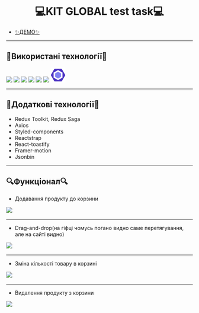 <h1 align="center">💻KIT GLOBAL test task💻</h1>

 - [✨ДЕМО✨](https://nikachu404.github.io/kitglobal-test-task/)
___

<h2>🔮Використані технології🔮</h2>
<div>
  <img width="40px" src="https://cdn.jsdelivr.net/gh/devicons/devicon/icons/html5/html5-original.svg" />
  <img width="40px" src="https://cdn.jsdelivr.net/gh/devicons/devicon/icons/css3/css3-plain.svg" />
  <img width="40px" src="https://cdn.jsdelivr.net/gh/devicons/devicon/icons/javascript/javascript-original.svg" />
  <img width="40px" src="https://cdn.jsdelivr.net/gh/devicons/devicon/icons/typescript/typescript-original.svg" />
  <img width="40px" src="https://cdn.jsdelivr.net/gh/devicons/devicon/icons/react/react-original.svg" />
  <img width="40px" src="https://cdn.jsdelivr.net/gh/devicons/devicon/icons/redux/redux-original.svg" />
  <img width="40px" src="https://github.com/devicons/devicon/blob/master/icons/eslint/eslint-original.svg" />
</div>

___
<h2>🧷Додаткові технології🧷</h2>

 - Redux Toolkit, Redux Saga
 - Axios
 - Styled-components
 - Reactstrap
 - React-toastify
 - Framer-motion
 - Jsonbin
 
___

<h2>🔍Функціонал🔍</h2>

 - Додавання продукту до корзини
 
 ![](https://github.com/nikachu404/kitglobal-test-task/blob/main/src/assets/gif/Adding.gif)
___
  
  - Drag-and-drop(на гіфці чомусь погано видно саме перетягування, але на сайті видно)
 
 ![](https://github.com/nikachu404/kitglobal-test-task/blob/main/src/assets/gif/Drag-and-drop.gif)
 
 ___
   
 - Зміна кількості товару в корзині
 
 ![](https://github.com/nikachu404/kitglobal-test-task/blob/main/src/assets/gif/Quantity.gif)
 ___
  
 - Видалення продукту з корзини
 
 ![](https://github.com/nikachu404/kitglobal-test-task/blob/main/src/assets/gif/Deleting.gif)
